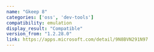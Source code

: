 ```yaml
---
name: "Gkeep 8"
categories: ['oss', 'dev-tools']
compatibility: emulation
display_result: "Compatible"
version_from: "1.2.28.0"
link: https://apps.microsoft.com/detail/9N8BVN291N97
---
```


